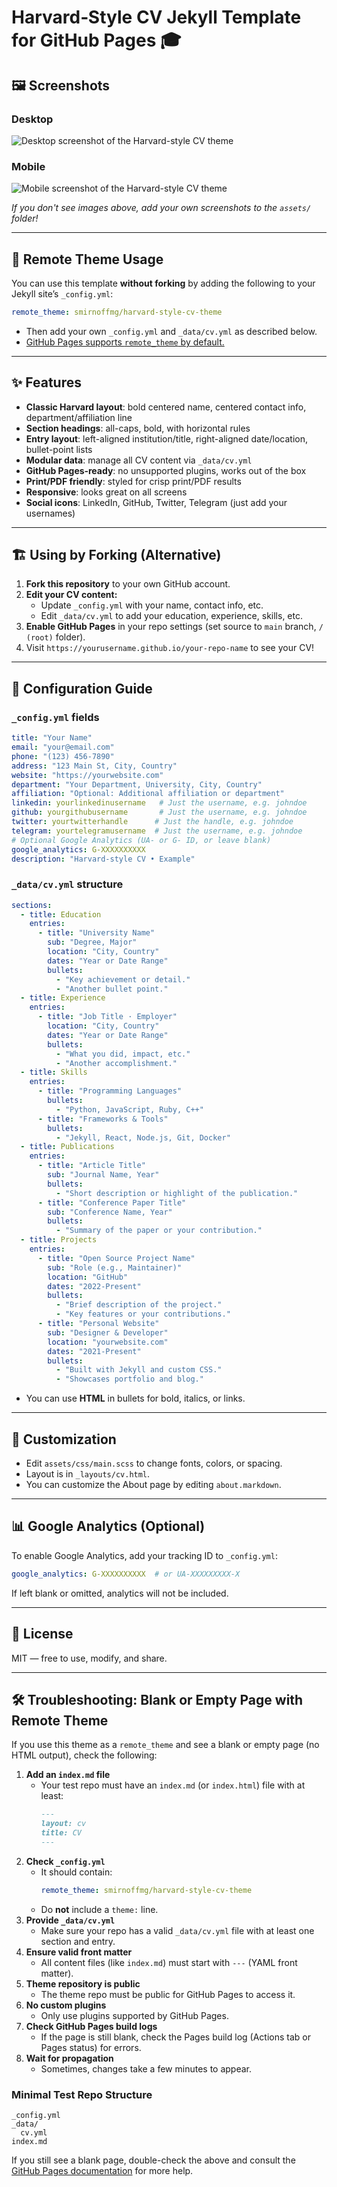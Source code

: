 # Harvard‑Style CV Jekyll Template for GitHub Pages 🎓

## 🖼️ Screenshots

### Desktop

![Desktop screenshot of the Harvard-style CV theme](assets/screenshot-desktop.png)

### Mobile

![Mobile screenshot of the Harvard-style CV theme](assets/screenshot-mobile.png)

*If you don't see images above, add your own screenshots to the `assets/` folder!*

---


## 🚀 Remote Theme Usage
You can use this template **without forking** by adding the following to your Jekyll site’s `_config.yml`:

```yaml
remote_theme: smirnoffmg/harvard-style-cv-theme
```

- Then add your own `_config.yml` and `_data/cv.yml` as described below.
- [GitHub Pages supports `remote_theme` by default.](https://github.com/benbalter/jekyll-remote-theme)

---

## ✨ Features
- **Classic Harvard layout**: bold centered name, centered contact info, department/affiliation line
- **Section headings**: all-caps, bold, with horizontal rules
- **Entry layout**: left-aligned institution/title, right-aligned date/location, bullet-point lists
- **Modular data**: manage all CV content via `_data/cv.yml`
- **GitHub Pages‑ready**: no unsupported plugins, works out of the box
- **Print/PDF friendly**: styled for crisp print/PDF results
- **Responsive**: looks great on all screens
- **Social icons**: LinkedIn, GitHub, Twitter, Telegram (just add your usernames)

---

## 🏗️ Using by Forking (Alternative)
1. **Fork this repository** to your own GitHub account.
2. **Edit your CV content:**
   - Update `_config.yml` with your name, contact info, etc.
   - Edit `_data/cv.yml` to add your education, experience, skills, etc.
3. **Enable GitHub Pages** in your repo settings (set source to `main` branch, `/ (root)` folder).
4. Visit `https://yourusername.github.io/your-repo-name` to see your CV!

---

## 📝 Configuration Guide

### `_config.yml` fields
```yaml
title: "Your Name"
email: "your@email.com"
phone: "(123) 456-7890"
address: "123 Main St, City, Country"
website: "https://yourwebsite.com"
department: "Your Department, University, City, Country"
affiliation: "Optional: Additional affiliation or department"
linkedin: yourlinkedinusername   # Just the username, e.g. johndoe
github: yourgithubusername       # Just the username, e.g. johndoe
twitter: yourtwitterhandle      # Just the handle, e.g. johndoe
telegram: yourtelegramusername  # Just the username, e.g. johndoe
# Optional Google Analytics (UA- or G- ID, or leave blank)
google_analytics: G-XXXXXXXXXX
description: "Harvard‑style CV • Example"
```

### `_data/cv.yml` structure
```yaml
sections:
  - title: Education
    entries:
      - title: "University Name"
        sub: "Degree, Major"
        location: "City, Country"
        dates: "Year or Date Range"
        bullets:
          - "Key achievement or detail."
          - "Another bullet point."
  - title: Experience
    entries:
      - title: "Job Title · Employer"
        location: "City, Country"
        dates: "Year or Date Range"
        bullets:
          - "What you did, impact, etc."
          - "Another accomplishment."
  - title: Skills
    entries:
      - title: "Programming Languages"
        bullets:
          - "Python, JavaScript, Ruby, C++"
      - title: "Frameworks & Tools"
        bullets:
          - "Jekyll, React, Node.js, Git, Docker"
  - title: Publications
    entries:
      - title: "Article Title"
        sub: "Journal Name, Year"
        bullets:
          - "Short description or highlight of the publication."
      - title: "Conference Paper Title"
        sub: "Conference Name, Year"
        bullets:
          - "Summary of the paper or your contribution."
  - title: Projects
    entries:
      - title: "Open Source Project Name"
        sub: "Role (e.g., Maintainer)"
        location: "GitHub"
        dates: "2022-Present"
        bullets:
          - "Brief description of the project."
          - "Key features or your contributions."
      - title: "Personal Website"
        sub: "Designer & Developer"
        location: "yourwebsite.com"
        dates: "2021-Present"
        bullets:
          - "Built with Jekyll and custom CSS."
          - "Showcases portfolio and blog."
```
- You can use **HTML** in bullets for bold, italics, or links.

---

## 🎨 Customization
- Edit `assets/css/main.scss` to change fonts, colors, or spacing.
- Layout is in `_layouts/cv.html`.
- You can customize the About page by editing `about.markdown`.

---

## 📊 Google Analytics (Optional)
To enable Google Analytics, add your tracking ID to `_config.yml`:
```yaml
google_analytics: G-XXXXXXXXXX  # or UA-XXXXXXXXX-X
```
If left blank or omitted, analytics will not be included.

---

## 📄 License
MIT — free to use, modify, and share.

---

## 🛠️ Troubleshooting: Blank or Empty Page with Remote Theme

If you use this theme as a `remote_theme` and see a blank or empty page (no HTML output), check the following:

1. **Add an `index.md` file**
   - Your test repo must have an `index.md` (or `index.html`) file with at least:
     ```markdown
     ---
     layout: cv
     title: CV
     ---
     ```
2. **Check `_config.yml`**
   - It should contain:
     ```yaml
     remote_theme: smirnoffmg/harvard-style-cv-theme
     ```
   - Do **not** include a `theme:` line.
3. **Provide `_data/cv.yml`**
   - Make sure your repo has a valid `_data/cv.yml` file with at least one section and entry.
4. **Ensure valid front matter**
   - All content files (like `index.md`) must start with `---` (YAML front matter).
5. **Theme repository is public**
   - The theme repo must be public for GitHub Pages to access it.
6. **No custom plugins**
   - Only use plugins supported by GitHub Pages.
7. **Check GitHub Pages build logs**
   - If the page is still blank, check the Pages build log (Actions tab or Pages status) for errors.
8. **Wait for propagation**
   - Sometimes, changes take a few minutes to appear.

### Minimal Test Repo Structure

```
_config.yml
_data/
  cv.yml
index.md
```

If you still see a blank page, double-check the above and consult the [GitHub Pages documentation](https://docs.github.com/en/pages/troubleshooting-github-pages-sites) for more help.

